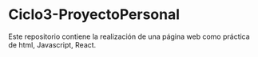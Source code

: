# Ciclo3-ProyectoPersonal
Este repositorio contiene la realización de una página web como práctica de html, Javascript, React.
